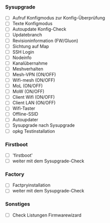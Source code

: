 ### Sysupgrade 
- [ ] Aufruf Konfigmodus zur Konfig-Überprüfung
- [ ] Texte Konfigmodus
- [ ] Autoupdate Konfig-Check
- [ ] Updatebranch 
- [ ] Revisioninformation (FW/Gluon)
- [ ] Sichtung auf Map
- [ ] SSH Login
- [ ] Nodeinfo
- [ ] Kanalübernahme
- [ ] Meshverhalten
- [ ] Mesh-VPN (ON/OFF)
- [ ] Wifi-mesh (ON/OFF)
- [ ] MoL (ON/OFF)
- [ ] MoW (ON/OFF)
- [ ] Client Wifi (ON/OFF)
- [ ] Client LAN (ON/OFF)
- [ ] Wifi-Taster
- [ ] Offline-SSID
- [ ] Autoupdater
- [ ] Sysupgrade nach Sysupgrade
- [ ] opkg Testinstallation

### Firstboot
- [ ] 'firstboot'
- [ ] weiter mit dem Sysupgrade-Check

### Factory
- [ ] Factpryinstallation
- [ ] weiter mit dem Sysupgrade-Check

### Sonstiges
- [ ] Check Listungen Firmwarewizard
